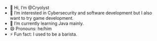 - 👋 Hi, I’m @Cryolyst
- 👀 I’m interested in Cybersecurity and software development but I also want to try game development.
- 🌱 I’m currently learning Java mainly.
- 😄 Pronouns: he/him
- ⚡ Fun fact: I used to be a barista.

<!---
Cryolyst/Cryolyst is a ✨ special ✨ repository because its `README.md` (this file) appears on your GitHub profile.
You can click the Preview link to take a look at your changes.
--->

